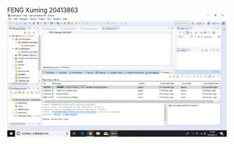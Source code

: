 FENG Xuming 20413863
![screenshot](https://raw.githubusercontent.com/Aigyl/comp3111-lab1-demo/master/src/lab1history.png)